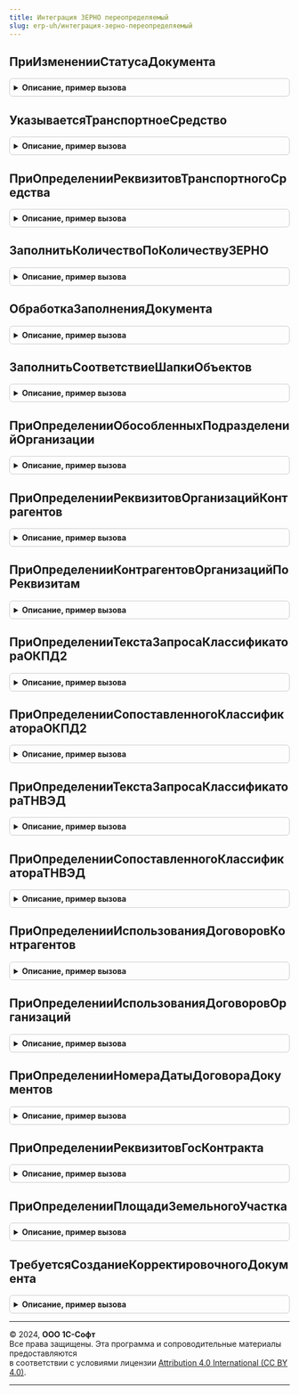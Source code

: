 ```yaml
---
title: Интеграция ЗЕРНО переопределяемый
slug: erp-uh/интеграция-зерно-переопределяемый
---
```



## ПриИзмененииСтатусаДокумента
<details style="margin: 1em 0; padding: 0.5em; border: 1px solid #ccc; border-radius: 6px;">

<summary style="font-weight: bold; cursor: pointer;">Описание, пример вызова</summary>

```bsl

//Дополнительные действия прикладной конфигурации при изменении статуса документа ЗЕРНО.
//
//Параметры:
//   ДокументСсылка   - ДокументСсылка     - ссылка на документ с изменением статуса.
//   ПредыдущийСтатус - ПеречислениеСсылка - предыдущий статус обработки.
//   НовыйСтатус      - ПеречислениеСсылка - новый статус обработки.
//   ПараметрыОбновленияСтатуса - Структура, Неопределено - (См. ИнтеграцияЗЕРНОСлужебныйКлиентСервер.ПараметрыОбновленияСтатуса).
//
Процедура ПриИзмененииСтатусаДокумента(ДокументСсылка, ПредыдущийСтатус, НовыйСтатус, ПараметрыОбновленияСтатуса = Неопределено) Экспорт
```

Пример вызова
```bsl
ИнтеграцияЗЕРНОПереопределяемый.ПриИзмененииСтатусаДокумента(ДокументСсылка, ПредыдущийСтатус, НовыйСтатус, ПараметрыОбновленияСтатуса);
```
</details>

## УказываетсяТранспортноеСредство
<details style="margin: 1em 0; padding: 0.5em; border: 1px solid #ccc; border-radius: 6px;">

<summary style="font-weight: bold; cursor: pointer;">Описание, пример вызова</summary>

```bsl

// Процедура определяет использование транспортных средств
//
// Параметры:
//  Указывается - Булево - Признак использования транспортных средств.
Процедура УказываетсяТранспортноеСредство(Указывается) Экспорт
```

Пример вызова
```bsl
ИнтеграцияЗЕРНОПереопределяемый.УказываетсяТранспортноеСредство(Указывается) 
```
</details>

## ПриОпределенииРеквизитовТранспортногоСредства
<details style="margin: 1em 0; padding: 0.5em; border: 1px solid #ccc; border-radius: 6px;">

<summary style="font-weight: bold; cursor: pointer;">Описание, пример вызова</summary>

```bsl

// Заполняет данные транспортного средства
//
// Параметры:
//  Реквизиты - Структура из КлючИЗначение - возможные реквизиты транспортного средства:
//  Ключи: НомерТранспортногоСредства, НомерАвтомобильногоКонтейнера
//  ТранспортноеСредство - ОпределяемыйТип.ТранспортныеСредстваИС - транспортное средство
Процедура ПриОпределенииРеквизитовТранспортногоСредства(Реквизиты, ТранспортноеСредство) Экспорт
```

Пример вызова
```bsl
ИнтеграцияЗЕРНОПереопределяемый.ПриОпределенииРеквизитовТранспортногоСредства(Реквизиты, ТранспортноеСредство) 
```
</details>

## ЗаполнитьКоличествоПоКоличествуЗЕРНО
<details style="margin: 1em 0; padding: 0.5em; border: 1px solid #ccc; border-radius: 6px;">

<summary style="font-weight: bold; cursor: pointer;">Описание, пример вызова</summary>

```bsl

// Заполняет количество номенклатуры по количеству ЗЕРНО:
//   * Имя колонки с количеством ЗЕРНО откуда идет пересчет: <Количество[суффикс]ЗЕРНО>,
//   * Имя колонки с прикладным количеством: <Количество[суффикс]>.
//
// Параметры:
//  ОбъектыПересчета - ДанныеФормыЭлементКоллекции, Массив Из СтрокаТабличнойЧасти - объекты для пересчета.
//  Суффикс - Строка - Окончание наименования колонки, содержащей количество.
Процедура ЗаполнитьКоличествоПоКоличествуЗЕРНО(ОбъектыПересчета, Суффикс = "") Экспорт
```

Пример вызова
```bsl
ИнтеграцияЗЕРНОПереопределяемый.ЗаполнитьКоличествоПоКоличествуЗЕРНО(ОбъектыПересчета, Суффикс);
```
</details>

## ОбработкаЗаполненияДокумента
<details style="margin: 1em 0; padding: 0.5em; border: 1px solid #ccc; border-radius: 6px;">

<summary style="font-weight: bold; cursor: pointer;">Описание, пример вызова</summary>

```bsl

//Вызывается при вводе документа на основании, при выполнении метода Заполнить или при интерактивном вводе нового.
//
//Параметры:
//   ДокументОбъект - ДокументОбъект - заполняемый документ,
//   ДанныеЗаполнения - Произвольный - значение, которое используется как основание для заполнения,
//   ТекстЗаполнения - Строка, Неопределено - текст, используемый для заполнения документа,
//   СтандартнаяОбработка - Булево - признак выполнения стандартной (системной) обработки события.
//
Процедура ОбработкаЗаполненияДокумента(ДокументОбъект, ДанныеЗаполнения, ТекстЗаполнения, СтандартнаяОбработка) Экспорт
```

Пример вызова
```bsl
ИнтеграцияЗЕРНОПереопределяемый.ОбработкаЗаполненияДокумента(ДокументОбъект, ДанныеЗаполнения, ТекстЗаполнения, СтандартнаяОбработка) 
```
</details>

## ЗаполнитьСоответствиеШапкиОбъектов
<details style="margin: 1em 0; padding: 0.5em; border: 1px solid #ccc; border-radius: 6px;">

<summary style="font-weight: bold; cursor: pointer;">Описание, пример вызова</summary>

```bsl

// В процедуре необходимо реализовать запись сопоставления ключей адресов и ключей реквизитов организаций ЗЕРНО
//   с прикладными справочниками конфигурации
//
// Параметры:
//  ДокументОснование - ДокументСсылка, ДокументОбъект - прикладной документ конфигурации,
//  ДокументОбъект    - ДокументСсылка, ДокументОбъект - связанный с ним документ библиотеки.
//
Процедура ЗаполнитьСоответствиеШапкиОбъектов(ДокументОснование, ДокументОбъект) Экспорт
```

Пример вызова
```bsl
ИнтеграцияЗЕРНОПереопределяемый.ЗаполнитьСоответствиеШапкиОбъектов(ДокументОснование, ДокументОбъект) 
```
</details>

## ПриОпределенииОбособленныхПодразделенийОрганизации
<details style="margin: 1em 0; padding: 0.5em; border: 1px solid #ccc; border-radius: 6px;">

<summary style="font-weight: bold; cursor: pointer;">Описание, пример вызова</summary>

```bsl

// В процедуре реализуется заполнение обособленных подразделений для коллекции организаций. В переданной таблице
// необходимо заполнить колонки ОрганизацияКонтрагент, Подразделение.
//
// Параметры:
//  КоллекцияОрганизаций - ТаблицаЗначений - массив ссылок, по которым нужно получить реквизиты
//  ТаблицаПодразделенйОрганизации - см. ИнтеграцияЗЕРНО.НоваяТаблицаОрганизацияКонтрагентПодразделение
Процедура ПриОпределенииОбособленныхПодразделенийОрганизации(КоллекцияОрганизаций, ТаблицаПодразделенйОрганизации) Экспорт
```

Пример вызова
```bsl
ИнтеграцияЗЕРНОПереопределяемый.ПриОпределенииОбособленныхПодразделенийОрганизации(КоллекцияОрганизаций, ТаблицаПодразделенйОрганизации) 
```
</details>

## ПриОпределенииРеквизитовОрганизацийКонтрагентов
<details style="margin: 1em 0; padding: 0.5em; border: 1px solid #ccc; border-radius: 6px;">

<summary style="font-weight: bold; cursor: pointer;">Описание, пример вызова</summary>

```bsl

// В процедуре требуется дополнить в переданной таблице по Организации/контрагенту и подразделению
// данные ИНН/КПП/ОГРН/Наименование/ТипОрганизации/КодАльфа3/ЮридическийАдрес/Фамилия/Имя/Отчество из информационной базы.
// КоллекцияОрганизацийПодразделений индексирован по "ОрганизацияКонтрагент, Подразделение".
//
// Параметры:
//  КоллекцияОрганизацийПодразделений - см. ИнтеграцияЗЕРНО.НоваяТаблицаОрганизацияКонтрагентПодразделение
Процедура ПриОпределенииРеквизитовОрганизацийКонтрагентов(КоллекцияОрганизацийПодразделений) Экспорт
```

Пример вызова
```bsl
ИнтеграцияЗЕРНОПереопределяемый.ПриОпределенииРеквизитовОрганизацийКонтрагентов(КоллекцияОрганизацийПодразделений) 
```
</details>

## ПриОпределенииКонтрагентовОрганизацийПоРеквизитам
<details style="margin: 1em 0; padding: 0.5em; border: 1px solid #ccc; border-radius: 6px;">

<summary style="font-weight: bold; cursor: pointer;">Описание, пример вызова</summary>

```bsl

// Определение ссылок на организации и контрагенты по реквизитам. Переданной таблице реквизитов необходимо заполнить
// колонки:
//  - Организация - Ссылка на организацию, найденную по переданным реквизитам
//  - Контрагент  - Ссылка на контрагент, найденного по переданным реквизитам,
//  - Подразделение - Ссылка на обособленное подразделение, найденного по переданным реквизитам.
// Параметры:
//  ТаблицаРеквизитов - см. Справочники.КлючиРеквизитовОрганизацийЗЕРНО.НоваяТаблицаРеквизитовКлючейРеквизитовОрганизаций
Процедура ПриОпределенииКонтрагентовОрганизацийПоРеквизитам(ТаблицаРеквизитов) Экспорт
```

Пример вызова
```bsl
ИнтеграцияЗЕРНОПереопределяемый.ПриОпределенииКонтрагентовОрганизацийПоРеквизитам(ТаблицаРеквизитов) 
```
</details>

## ПриОпределенииТекстаЗапросаКлассификатораОКПД2
<details style="margin: 1em 0; padding: 0.5em; border: 1px solid #ccc; border-radius: 6px;">

<summary style="font-weight: bold; cursor: pointer;">Описание, пример вызова</summary>

```bsl

// В данной процедуре требуется переопределить текст запроса, помещающий выборку из прикладного классификатора ОКПД2
// во временную таблицу ВременнаяТаблица.
//   Требования к тексту запроса:
//     Если классификатор ОКПД2 не используется, переопределение также не заполнять.
//     Результат запроса обязательно должен содержать следующие поля:
//   Колонки временной таблицы "ДанныеШтрихкодовУпаковок":
//     Ссылка             - ОпределяемыйТип.ОКПД2ИС - ссылка на элемент классификатора ОКПД2.
//     Код                - Строка - код.
//     НаименованиеПолное - Строка - наименование.
// Параметры:
//  ТекстЗапроса - Строка - Переопределяемый текст запроса.
Процедура ПриОпределенииТекстаЗапросаКлассификатораОКПД2(ТекстЗапроса) Экспорт
```

Пример вызова
```bsl
ИнтеграцияЗЕРНОПереопределяемый.ПриОпределенииТекстаЗапросаКлассификатораОКПД2(ТекстЗапроса) 
```
</details>

## ПриОпределенииСопоставленногоКлассификатораОКПД2
<details style="margin: 1em 0; padding: 0.5em; border: 1px solid #ccc; border-radius: 6px;">

<summary style="font-weight: bold; cursor: pointer;">Описание, пример вызова</summary>

```bsl

// Предназначена для поиска по коду элемента в Классификаторе ОКПД2.
// Если элемент не найден, то, при использовании классификатора, создать элемент справочника в соответствии с классификатором ОКПД2.
//
// Параметры:
//  ОКПД2 - Строка - Строка с кодом классификатора ОКПД2.
//  ЭлементСправочника - Произвольный - Переопределяемый параметр, ссылка на элемент классификатора.
Процедура ПриОпределенииСопоставленногоКлассификатораОКПД2(ОКПД2, ЭлементСправочника) Экспорт
```

Пример вызова
```bsl
ИнтеграцияЗЕРНОПереопределяемый.ПриОпределенииСопоставленногоКлассификатораОКПД2(ОКПД2, ЭлементСправочника) 
```
</details>

## ПриОпределенииТекстаЗапросаКлассификатораТНВЭД
<details style="margin: 1em 0; padding: 0.5em; border: 1px solid #ccc; border-radius: 6px;">

<summary style="font-weight: bold; cursor: pointer;">Описание, пример вызова</summary>

```bsl

// В данной процедуре требуется переопределить текст запроса, помещающий выборку из прикладного классификатора ТН ВЭД
// во временную таблицу ВременнаяТаблица.
//   Требования к тексту запроса:
//     Если классификатор ТН ВЭД не используется, переопределение также не заполнять.
//     Результат запроса обязательно должен содержать следующие поля:
//   Колонки временной таблицы "ДанныеШтрихкодовУпаковок":
//     Ссылка             - Произвольный - ссылка на элемент классификатора ТН ВЭД.
//     Код                - Строка - код.
//     НаименованиеПолное - Строка - наименование.
// Параметры:
//  ТекстЗапроса - Строка - Переопределяемый текст запроса.
Процедура ПриОпределенииТекстаЗапросаКлассификатораТНВЭД(ТекстЗапроса) Экспорт
```

Пример вызова
```bsl
ИнтеграцияЗЕРНОПереопределяемый.ПриОпределенииТекстаЗапросаКлассификатораТНВЭД(ТекстЗапроса) 
```
</details>

## ПриОпределенииСопоставленногоКлассификатораТНВЭД
<details style="margin: 1em 0; padding: 0.5em; border: 1px solid #ccc; border-radius: 6px;">

<summary style="font-weight: bold; cursor: pointer;">Описание, пример вызова</summary>

```bsl

// Предназначена для поиска по коду элемента в Классификаторе ТН ВЭД.
// Если элемент не найден, то, при использовании классификатора, создать элемент справочника в соответствии с классификатором ТН ВЭД ЕАЭС.
//
// Параметры:
//  ТНВЭД - Строка - Строка с кодом классификатора ТН ВЭД.
//  Наименование - Строка - наименование элемента классификатора ТН ВЭД.
//  ЭлементСправочника - Произвольный - Переопределяемый параметр, ссылка на элемент классификатора.
Процедура ПриОпределенииСопоставленногоКлассификатораТНВЭД(ТНВЭД, Наименование, ЭлементСправочника) Экспорт
```

Пример вызова
```bsl
ИнтеграцияЗЕРНОПереопределяемый.ПриОпределенииСопоставленногоКлассификатораТНВЭД(ТНВЭД, Наименование, ЭлементСправочника) 
```
</details>

## ПриОпределенииИспользованияДоговоровКонтрагентов
<details style="margin: 1em 0; padding: 0.5em; border: 1px solid #ccc; border-radius: 6px;">

<summary style="font-weight: bold; cursor: pointer;">Описание, пример вызова</summary>

```bsl

// Процедура заполняет признак использования договоров контрагентов.
//
// Параметры:
//  Используется - Булево - Признак использования договоров контрагентов.
Процедура ПриОпределенииИспользованияДоговоровКонтрагентов(Используется) Экспорт
```

Пример вызова
```bsl
ИнтеграцияЗЕРНОПереопределяемый.ПриОпределенииИспользованияДоговоровКонтрагентов(Используется) 
```
</details>

## ПриОпределенииИспользованияДоговоровОрганизаций
<details style="margin: 1em 0; padding: 0.5em; border: 1px solid #ccc; border-radius: 6px;">

<summary style="font-weight: bold; cursor: pointer;">Описание, пример вызова</summary>

```bsl

// Процедура заполняет признак использования договоров между организациями.
//
// Параметры:
//  Используется - Булево - Признак использования договоров между организациями.
Процедура ПриОпределенииИспользованияДоговоровОрганизаций(Используется) Экспорт
```

Пример вызова
```bsl
ИнтеграцияЗЕРНОПереопределяемый.ПриОпределенииИспользованияДоговоровОрганизаций(Используется) 
```
</details>

## ПриОпределенииНомераДатыДоговораДокументов
<details style="margin: 1em 0; padding: 0.5em; border: 1px solid #ccc; border-radius: 6px;">

<summary style="font-weight: bold; cursor: pointer;">Описание, пример вызова</summary>

```bsl

// Заполняет соответствие договору дату и номер договора.
//
// Параметры:
//  МассивСсылок - Массив Из ОпределяемыйТип.ДоговорКонтрагентаИС - массив ссылок договоры.
//
//  ВозвращаемоеСоответствие - Соответствие из ОпределяемыйТип.ДоговорКонтрагентаИС:
//                             * Ключ - ОпределяемыйТип.ДоговорКонтрагентаИС - ссылка на выгружаемый учетный документ.
//                             * Значение - Структура:
//                               ** НомерДоговора - Строка.
//                               ** ДатаДоговора - Дата.
//
Процедура ПриОпределенииНомераДатыДоговораДокументов(МассивСсылок, ВозвращаемоеСоответствие) Экспорт
```

Пример вызова
```bsl
ИнтеграцияЗЕРНОПереопределяемый.ПриОпределенииНомераДатыДоговораДокументов(МассивСсылок, ВозвращаемоеСоответствие) 
```
</details>

## ПриОпределенииРеквизитовГосКонтракта
<details style="margin: 1em 0; padding: 0.5em; border: 1px solid #ccc; border-radius: 6px;">

<summary style="font-weight: bold; cursor: pointer;">Описание, пример вызова</summary>

```bsl

// Заполняет соответствие госконтракту  дату, номер и номер закупки ЕИС.
//
// Параметры:
//  МассивСсылок - Массив Из ОпределяемыйТип.ГосударственныеКонтрактыИС - массив ссылок государственные контракты.
//
//  ВозвращаемоеСоответствие - Соответствие из ОпределяемыйТип.ГосударственныеКонтрактыИС:
//                             * Ключ - ОпределяемыйТип.ГосударственныеКонтрактыИС - ссылка на ссылка на гос.контракт.
//                             * Значение - Структура:
//                               ** НомерГосКонтракта - Строка.
//                               ** ДатаГосКонтракта  - Дата.
//                               ** НомерЗакупкиЕИС   - Строка.
//
Процедура ПриОпределенииРеквизитовГосКонтракта(МассивСсылок, ВозвращаемоеСоответствие) Экспорт
```

Пример вызова
```bsl
ИнтеграцияЗЕРНОПереопределяемый.ПриОпределенииРеквизитовГосКонтракта(МассивСсылок, ВозвращаемоеСоответствие) 
```
</details>

## ПриОпределенииПлощадиЗемельногоУчастка
<details style="margin: 1em 0; padding: 0.5em; border: 1px solid #ccc; border-radius: 6px;">

<summary style="font-weight: bold; cursor: pointer;">Описание, пример вызова</summary>

```bsl

// Предназначена для получения площади земельного участка если в качестве определяемого типа ЗемльныйУчастокИС
// используется тип, отличный от СправочникСсылка.ЗемельныеУчасткиИС.
//
// Параметры:
//  ЗемельныйУчасток - ОпределяемыйТип.ЗемельныйУчастокИС - Ссылка на земельный участок.
//  ПлощадьЗемельногоУчастка - Число - Площадь земельного участка в гектарах.
//
Процедура ПриОпределенииПлощадиЗемельногоУчастка(ЗемельныйУчасток, ПлощадьЗемельногоУчастка) Экспорт
```

Пример вызова
```bsl
ИнтеграцияЗЕРНОПереопределяемый.ПриОпределенииПлощадиЗемельногоУчастка(ЗемельныйУчасток, ПлощадьЗемельногоУчастка) 
```
</details>

## ТребуетсяСозданиеКорректировочногоДокумента
<details style="margin: 1em 0; padding: 0.5em; border: 1px solid #ccc; border-radius: 6px;">

<summary style="font-weight: bold; cursor: pointer;">Описание, пример вызова</summary>

```bsl

// Функция определяет, какого типа документ подсистемы ЗЕРНО должен создаваться на основании
// прикладного документа. Необходимо для указания документов, по которым требуется создание корректировочных
// документов ЗЕРНО.
//
// Параметры:
//  МетаданныеДокументаЗЕРНО - ОбъектМетаданных - метаданные документа ЗЕРНО
//  Документ - ОпределяемыйТип.ОснованиеОформлениеСДИЗЗЕРНО - прикладной документ, по которому требуется указать, создается
//  	обычный документ или корректировочный
//  СоздатьДокументКорректировки -Булево - Истина, если по документу надо создать корректировочный. Доступно только если метаданные документа ЗЕРНО
//		поддерживают такую функциональность
Процедура ТребуетсяСозданиеКорректировочногоДокумента(МетаданныеДокументаЗЕРНО, Документ, СоздатьДокументКорректировки) Экспорт
```

Пример вызова
```bsl
ИнтеграцияЗЕРНОПереопределяемый.ТребуетсяСозданиеКорректировочногоДокумента(МетаданныеДокументаЗЕРНО, Документ, СоздатьДокументКорректировки) 
```
</details>

---

© 2024, **ООО 1С-Софт**  
Все права защищены. Эта программа и сопроводительные материалы предоставляются  
в соответствии с условиями лицензии [Attribution 4.0 International (CC BY 4.0)](https://creativecommons.org/licenses/by/4.0/legalcode).

---

